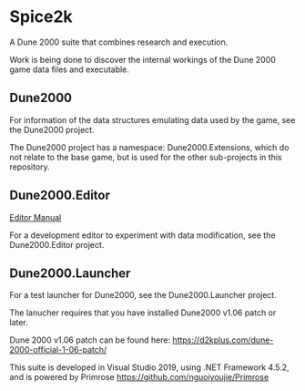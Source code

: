 # Spice2k
A Dune 2000 suite that combines research and execution.


Work is being done to discover the internal workings of the Dune 2000 game data files and executable.

## Dune2000
For information of the data structures emulating data used by the game, see the Dune2000 project.

The Dune2000 project has a namespace: Dune2000.Extensions, which do not relate to the base game, but is used for the other sub-projects in this repository.


## Dune2000.Editor
[Editor Manual](doc/editor.md)

For a development editor to experiment with data modification, see the Dune2000.Editor project.


## Dune2000.Launcher
For a test launcher for Dune2000, see the Dune2000.Launcher project. 

The lanucher requires that you have installed Dune2000 v1.06 patch or later.

Dune 2000 v1.06 patch can be found here: https://d2kplus.com/dune-2000-official-1-06-patch/



This suite is developed in Visual Studio 2019, using .NET Framework 4.5.2, and is powered by Primrose https://github.com/nguoiyoujie/Primrose




